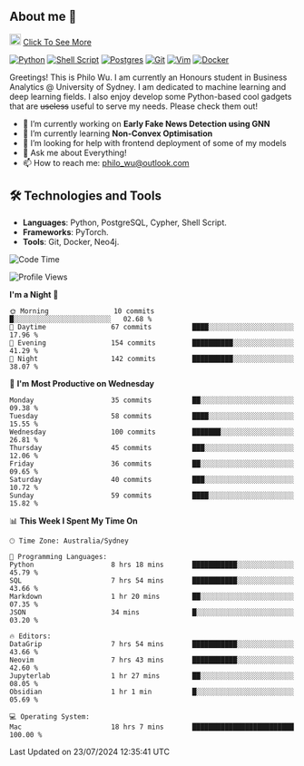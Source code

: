 ## About me 🤗

<a href="#"><img src="https://media.giphy.com/media/hvRJCLFzcasrR4ia7z/giphy.gif" width="20px" height="20px"></a> [Click To See More](https://codeboyphilo.github.io)

[![Python](https://img.shields.io/badge/python-3670A0?style=for-the-badge&logo=python&logoColor=ffdd54)](#)
[![Shell Script](https://img.shields.io/badge/shell_script-%23121011.svg?style=for-the-badge&logo=gnu-bash&logoColor=white)](#)
[![Postgres](https://img.shields.io/badge/postgres-%23316192.svg?style=for-the-badge&logo=postgresql&logoColor=white)](#)
[![Git](https://img.shields.io/badge/git-%23F05033.svg?style=for-the-badge&logo=git&logoColor=white)](#)
[![Vim](https://img.shields.io/badge/VIM-%2311AB00.svg?style=for-the-badge&logo=vim&logoColor=white)](#)
[![Docker](https://img.shields.io/badge/docker-%230db7ed.svg?style=for-the-badge&logo=docker&logoColor=white)](#)

Greetings! This is Philo Wu. I am currently an Honours student in Business Analytics \@ University of Sydney. I am dedicated to machine learning and deep learning fields. I also enjoy develop some Python-based cool gadgets that are ~~useless~~ useful to serve my needs. Please check them out!

- 🔭 I’m currently working on **Early Fake News Detection using GNN**
- 🌱 I’m currently learning **Non-Convex Optimisation**
- 🤔 I’m looking for help with frontend deployment of some of my models
- 💬 Ask me about Everything!
- 📫 How to reach me: philo_wu@outlook.com

## 🛠 Technologies and Tools
- **Languages**: Python, PostgreSQL, Cypher, Shell Script.
- **Frameworks**: PyTorch.
- **Tools**: Git, Docker, Neo4j.

<!--START_SECTION:waka-->
![Code Time](http://img.shields.io/badge/Code%20Time-341%20hrs%2034%20mins-blue)

![Profile Views](http://img.shields.io/badge/Profile%20Views-5-blue)

**I'm a Night 🦉** 

```text
🌞 Morning                10 commits          █░░░░░░░░░░░░░░░░░░░░░░░░   02.68 % 
🌆 Daytime                67 commits          ████░░░░░░░░░░░░░░░░░░░░░   17.96 % 
🌃 Evening                154 commits         ██████████░░░░░░░░░░░░░░░   41.29 % 
🌙 Night                  142 commits         ██████████░░░░░░░░░░░░░░░   38.07 % 
```
📅 **I'm Most Productive on Wednesday** 

```text
Monday                   35 commits          ██░░░░░░░░░░░░░░░░░░░░░░░   09.38 % 
Tuesday                  58 commits          ████░░░░░░░░░░░░░░░░░░░░░   15.55 % 
Wednesday                100 commits         ███████░░░░░░░░░░░░░░░░░░   26.81 % 
Thursday                 45 commits          ███░░░░░░░░░░░░░░░░░░░░░░   12.06 % 
Friday                   36 commits          ██░░░░░░░░░░░░░░░░░░░░░░░   09.65 % 
Saturday                 40 commits          ███░░░░░░░░░░░░░░░░░░░░░░   10.72 % 
Sunday                   59 commits          ████░░░░░░░░░░░░░░░░░░░░░   15.82 % 
```


📊 **This Week I Spent My Time On** 

```text
🕑︎ Time Zone: Australia/Sydney

💬 Programming Languages: 
Python                   8 hrs 18 mins       ███████████░░░░░░░░░░░░░░   45.79 % 
SQL                      7 hrs 54 mins       ███████████░░░░░░░░░░░░░░   43.66 % 
Markdown                 1 hr 20 mins        ██░░░░░░░░░░░░░░░░░░░░░░░   07.35 % 
JSON                     34 mins             █░░░░░░░░░░░░░░░░░░░░░░░░   03.20 % 

🔥 Editors: 
DataGrip                 7 hrs 54 mins       ███████████░░░░░░░░░░░░░░   43.66 % 
Neovim                   7 hrs 43 mins       ███████████░░░░░░░░░░░░░░   42.60 % 
Jupyterlab               1 hr 27 mins        ██░░░░░░░░░░░░░░░░░░░░░░░   08.05 % 
Obsidian                 1 hr 1 min          █░░░░░░░░░░░░░░░░░░░░░░░░   05.69 % 

💻 Operating System: 
Mac                      18 hrs 7 mins       █████████████████████████   100.00 % 
```


 Last Updated on 23/07/2024 12:35:41 UTC
<!--END_SECTION:waka-->
